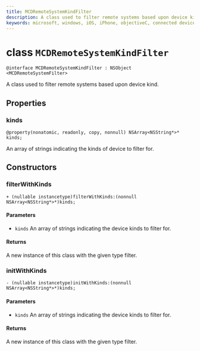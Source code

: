 ```yaml
---
title: MCDRemoteSystemKindFilter
description: A class used to filter remote systems based upon device kind.
keywords: microsoft, windows, iOS, iPhone, objectiveC, connected devices, Project Rome
---
```


# class `MCDRemoteSystemKindFilter` 

```
@interface MCDRemoteSystemKindFilter : NSObject <MCDRemoteSystemFilter>
```  

A class used to filter remote systems based upon device kind.

## Properties

### kinds
`@property(nonatomic, readonly, copy, nonnull) NSArray<NSString*>* kinds;`

An array of strings indicating the kinds of device to filter for.

## Constructors

### filterWithKinds
`+ (nullable instancetype)filterWithKinds:(nonnull NSArray<NSString*>*)kinds;`

#### Parameters 
* `kinds` An array of strings indicating the device kinds to filter for.

#### Returns
A new instance of this class with the given type filter.

### initWithKinds
`- (nullable instancetype)initWithKinds:(nonnull NSArray<NSString*>*)kinds;`

#### Parameters 
* `kinds` An array of strings indicating the device kinds to filter for.

#### Returns
A new instance of this class with the given type filter.